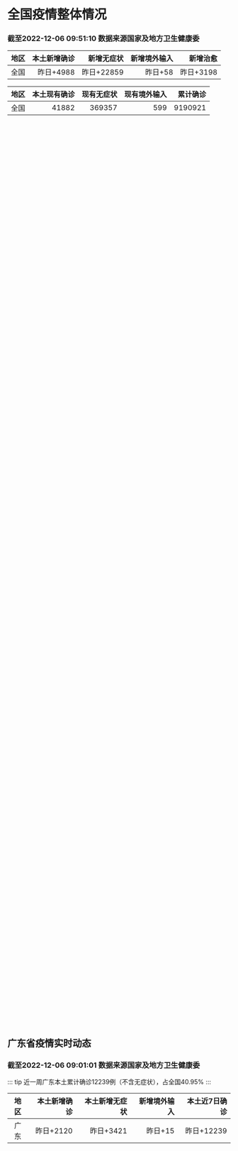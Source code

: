
# 全国疫情整体情况
### 截至2022-12-06 09:51:10 数据来源国家及地方卫生健康委

|地区|本土新增确诊|新增无症状|新增境外输入|新增治愈|
|:--:|---:|---:|---:|---:|
|全国|昨日+4988|昨日+22859|昨日+58|昨日+3198|

|地区|本土现有确诊|现有无症状|现有境外输入|累计确诊|
|:--:|---:|---:|---:|---:|
|全国|41882|369357|599|9190921|

<ChinaMap :dataList="dataList" :title="title"/>

<div id="chinaDayModify" style="width:100%;height:500px;margin-bottom:10px;"></div>
<div id="chinaAddHistoryData" style="width:100%;height:500px;margin-bottom:10px;"></div>
<div id="chinaNowHistoryData" style="width:100%;height:500px;margin-bottom:10px;"></div>
<div id="chinaTotalHistoryData" style="width:100%;height:500px;margin-bottom:10px;"></div>


## 广东省疫情实时动态
### 截至2022-12-06 09:01:01 数据来源国家及地方卫生健康委

::: tip 近一周广东本土累计确诊12239例（不含无症状），占全国40.95%
:::

|地区|本土新增确诊|本土新增无症状|新增境外输入|本土近7日确诊|
|:--:|---:|---:|---:|---:|
|广东|昨日+2120|昨日+3421|昨日+15|昨日+12239|

<div id="guangdongModify" style="width:100%;height:500px;margin-bottom:10px;"></div>
<div id="guangdongTotalHistory" style="width:100%;height:500px;margin-bottom:10px;"></div>
<div id="guangzhouModifyHistory" style="width:100%;height:500px;margin-bottom:10px;"></div>


<script>
import * as echarts from 'echarts'
export default {
  data(){
    return {
      title: '新增本土确诊',
      dataList: [{name: '台湾', value: 0, addList: []},{name: '香港', value: 0, addList: []},{name: '湖北', value: 23, addList: [{name: '武汉', num: 23},
]},{name: '上海', value: 41, addList: [{name: '浦东', num: 10},
{name: '松江', num: 6},
{name: '嘉定', num: 6},
{name: '普陀', num: 5},
{name: '宝山', num: 4},
]},{name: '广东', value: 2120, addList: [{name: '广州', num: 1505},
{name: '深圳', num: 131},
{name: '湛江', num: 93},
{name: '茂名', num: 83},
{name: '惠州', num: 42},
]},{name: '吉林', value: 7, addList: []},{name: '北京', value: 1163, addList: [{name: '朝阳', num: 243},
{name: '海淀', num: 156},
{name: '丰台', num: 116},
{name: '昌平', num: 101},
{name: '通州', num: 85},
]},{name: '四川', value: 259, addList: [{name: '成都', num: 210},
{name: '外省返川人员', num: 25},
{name: '泸州', num: 8},
{name: '眉山', num: 3},
{name: '乐山', num: 2},
]},{name: '海南', value: 70, addList: []},{name: '内蒙古', value: 43, addList: [{name: '呼和浩特', num: 37},
{name: '赤峰', num: 4},
{name: '鄂尔多斯', num: 2},
]},{name: '河南', value: 163, addList: [{name: '郑州', num: 163},
]},{name: '重庆', value: 460, addList: [{name: '渝北区', num: 255},
{name: '九龙坡区', num: 35},
{name: '巴南区', num: 24},
{name: '南岸区', num: 17},
{name: '武隆区', num: 17},
]},{name: '福建', value: 122, addList: [{name: '厦门', num: 33},
{name: '漳州', num: 33},
{name: '三明', num: 22},
{name: '福州', num: 13},
{name: '泉州', num: 11},
]},{name: '陕西', value: 44, addList: [{name: '汉中', num: 14},
{name: '渭南', num: 10},
{name: '西安', num: 9},
{name: '榆林', num: 7},
{name: '安康', num: 2},
]},{name: '黑龙江', value: 106, addList: []},{name: '浙江', value: 84, addList: [{name: '杭州', num: 26},
{name: '绍兴', num: 23},
{name: '宁波', num: 12},
{name: '衢州', num: 6},
{name: '温州', num: 5},
]},{name: '山西', value: 55, addList: [{name: '大同', num: 26},
{name: '吕梁', num: 15},
{name: '临汾', num: 6},
{name: '阳泉', num: 4},
{name: '朔州', num: 2},
]},{name: '云南', value: 53, addList: [{name: '昆明', num: 14},
{name: '迪庆州', num: 8},
{name: '未公布来源', num: 6},
{name: '红河', num: 6},
{name: '保山市', num: 6},
]},{name: '山东', value: 26, addList: [{name: '济南', num: 14},
{name: '青岛', num: 8},
{name: '日照', num: 2},
{name: '聊城', num: 1},
{name: '滨州', num: 1},
]},{name: '江苏', value: 27, addList: [{name: '苏州', num: 7},
{name: '南通', num: 5},
{name: '宿迁', num: 4},
{name: '连云港', num: 4},
{name: '南京', num: 3},
]},{name: '河北', value: 4, addList: [{name: '邢台', num: 4},
]},{name: '辽宁', value: 35, addList: [{name: '沈阳', num: 13},
{name: '盘锦', num: 13},
{name: '铁岭', num: 5},
{name: '大连', num: 2},
{name: '本溪', num: 2},
]},{name: '新疆', value: 7, addList: [{name: '和田', num: 4},
{name: '喀什', num: 3},
]},{name: '天津', value: 2, addList: [{name: '未公布来源', num: 2},
]},{name: '广西', value: 0, addList: []},{name: '湖南', value: 11, addList: []},{name: '安徽', value: 7, addList: [{name: '马鞍山', num: 3},
{name: '宣城', num: 2},
{name: '合肥', num: 1},
{name: '安庆', num: 1},
]},{name: '甘肃', value: 0, addList: []},{name: '江西', value: 3, addList: []},{name: '西藏', value: 0, addList: []},{name: '贵州', value: 30, addList: []},{name: '澳门', value: 0, addList: []},{name: '青海', value: 23, addList: []},{name: '宁夏', value: 0, addList: []},{name: '南海诸岛', value: 0, addList: []}]
    }
  },
  mounted () {
    const themeObj = {"color":["#2ec7c9","#b6a2de","#5ab1ef","#ffb980","#d87a80","#8d98b3","#e5cf0d","#97b552","#95706d","#dc69aa","#07a2a4","#9a7fd1","#588dd5","#f5994e","#c05050","#59678c","#c9ab00","#7eb00a","#6f5553","#c14089"],"backgroundColor":"rgba(0,0,0,0)","textStyle":{},"title":{"textStyle":{"color":"#008acd"},"subtextStyle":{"color":"#aaaaaa"}},"line":{"itemStyle":{"borderWidth":1},"lineStyle":{"width":2},"symbolSize":3,"symbol":"emptyCircle","smooth":true},"radar":{"itemStyle":{"borderWidth":1},"lineStyle":{"width":2},"symbolSize":3,"symbol":"emptyCircle","smooth":true},"bar":{"itemStyle":{"barBorderWidth":0,"barBorderColor":"#ccc"}},"pie":{"itemStyle":{"borderWidth":0,"borderColor":"#ccc"}},"scatter":{"itemStyle":{"borderWidth":0,"borderColor":"#ccc"}},"boxplot":{"itemStyle":{"borderWidth":0,"borderColor":"#ccc"}},"parallel":{"itemStyle":{"borderWidth":0,"borderColor":"#ccc"}},"sankey":{"itemStyle":{"borderWidth":0,"borderColor":"#ccc"}},"funnel":{"itemStyle":{"borderWidth":0,"borderColor":"#ccc"}},"gauge":{"itemStyle":{"borderWidth":0,"borderColor":"#ccc"}},"candlestick":{"itemStyle":{"color":"#d87a80","color0":"#2ec7c9","borderColor":"#d87a80","borderColor0":"#2ec7c9","borderWidth":1}},"graph":{"itemStyle":{"borderWidth":0,"borderColor":"#ccc"},"lineStyle":{"width":1,"color":"#aaaaaa"},"symbolSize":3,"symbol":"emptyCircle","smooth":true,"color":["#2ec7c9","#b6a2de","#5ab1ef","#ffb980","#d87a80","#8d98b3","#e5cf0d","#97b552","#95706d","#dc69aa","#07a2a4","#9a7fd1","#588dd5","#f5994e","#c05050","#59678c","#c9ab00","#7eb00a","#6f5553","#c14089"],"label":{"color":"#eeeeee"}},"map":{"itemStyle":{"areaColor":"#dddddd","borderColor":"#eeeeee","borderWidth":0.5},"label":{"color":"#d87a80"},"emphasis":{"itemStyle":{"areaColor":"rgba(254,153,78,1)","borderColor":"#444","borderWidth":1},"label":{"color":"rgb(100,0,0)"}}},"geo":{"itemStyle":{"areaColor":"#dddddd","borderColor":"#eeeeee","borderWidth":0.5},"label":{"color":"#d87a80"},"emphasis":{"itemStyle":{"areaColor":"rgba(254,153,78,1)","borderColor":"#444","borderWidth":1},"label":{"color":"rgb(100,0,0)"}}},"categoryAxis":{"axisLine":{"show":true,"lineStyle":{"color":"#008acd"}},"axisTick":{"show":true,"lineStyle":{"color":"#333"}},"axisLabel":{"show":true,"color":"#333"},"splitLine":{"show":false,"lineStyle":{"color":["#eee"]}},"splitArea":{"show":false,"areaStyle":{"color":["rgba(250,250,250,0.3)","rgba(200,200,200,0.3)"]}}},"valueAxis":{"axisLine":{"show":true,"lineStyle":{"color":"#008acd"}},"axisTick":{"show":true,"lineStyle":{"color":"#333"}},"axisLabel":{"show":true,"color":"#333"},"splitLine":{"show":true,"lineStyle":{"color":["#eee"]}},"splitArea":{"show":true,"areaStyle":{"color":["rgba(250,250,250,0.3)","rgba(200,200,200,0.3)"]}}},"logAxis":{"axisLine":{"show":true,"lineStyle":{"color":"#008acd"}},"axisTick":{"show":true,"lineStyle":{"color":"#333"}},"axisLabel":{"show":true,"color":"#333"},"splitLine":{"show":true,"lineStyle":{"color":["#eee"]}},"splitArea":{"show":true,"areaStyle":{"color":["rgba(250,250,250,0.3)","rgba(200,200,200,0.3)"]}}},"timeAxis":{"axisLine":{"show":true,"lineStyle":{"color":"#008acd"}},"axisTick":{"show":true,"lineStyle":{"color":"#333"}},"axisLabel":{"show":true,"color":"#333"},"splitLine":{"show":true,"lineStyle":{"color":["#eee"]}},"splitArea":{"show":false,"areaStyle":{"color":["rgba(250,250,250,0.3)","rgba(200,200,200,0.3)"]}}},"toolbox":{"iconStyle":{"borderColor":"#2ec7c9"},"emphasis":{"iconStyle":{"borderColor":"#18a4a6"}}},"legend":{"textStyle":{"color":"#333333"}},"tooltip":{"axisPointer":{"lineStyle":{"color":"#008acd","width":"1"},"crossStyle":{"color":"#008acd","width":"1"}}},"timeline":{"lineStyle":{"color":"#008acd","width":1},"itemStyle":{"color":"#008acd","borderWidth":1},"controlStyle":{"color":"#008acd","borderColor":"#008acd","borderWidth":0.5},"checkpointStyle":{"color":"#2ec7c9","borderColor":"#2ec7c9"},"label":{"color":"#008acd"},"emphasis":{"itemStyle":{"color":"#a9334c"},"controlStyle":{"color":"#008acd","borderColor":"#008acd","borderWidth":0.5},"label":{"color":"#008acd"}}},"visualMap":{"color":["#5ab1ef","#e0ffff"]},"dataZoom":{"backgroundColor":"rgba(47,69,84,0)","dataBackgroundColor":"#efefff","fillerColor":"rgba(182,162,222,0.2)","handleColor":"#008acd","handleSize":"100%","textStyle":{"color":"#333333"}},"markPoint":{"label":{"color":"#eeeeee"},"emphasis":{"label":{"color":"#eeeeee"}}}}

    echarts.registerTheme('dark', (themeObj))

    this.chartChDay = echarts.init(document.getElementById("chinaDayModify"), "dark")
,this.chartChAdd = echarts.init(document.getElementById("chinaAddHistoryData"), "dark")
,this.chartChNow = echarts.init(document.getElementById("chinaNowHistoryData"), "dark")
,this.chartChTotal = echarts.init(document.getElementById("chinaTotalHistoryData"), "dark")
,this.chartGdMod = echarts.init(document.getElementById("guangdongModify"), "dark")
,this.chartGdTotal = echarts.init(document.getElementById("guangdongTotalHistory"), "dark")
,this.chartGzMod = echarts.init(document.getElementById("guangzhouModifyHistory"), "dark")


    const option_gd_mod = {
      title: {
        text: '广东疫情新增趋势（人）'
      },
      tooltip: {
        trigger: 'axis',
        axisPointer: {
          type: 'cross',
          label: {
            backgroundColor: '#6a7985'
          }
        }
      },
      legend: {
        top: 20,
        data: [{name: '本土新增确诊',icon: 'rect'}, {name: '本土新增无症状',icon: 'rect'},{name: '新增境外输入',icon: 'rect'}]
      },
      grid: {
        left: '3%',
        right: '4%',
        bottom: '3%',
        containLabel: true
      },
      toolbox: {
        feature: {
          saveAsImage: {}
        }
      },
      xAxis: {
        type: 'category',
        boundaryGap: false,
        data: ["10.08","10.09","10.10","10.11","10.12","10.13","10.14","10.15","10.16","10.17","10.18","10.19","10.20","10.21","10.22","10.23","10.24","10.25","10.26","10.27","10.28","10.29","10.30","10.31","11.01","11.02","11.03","11.04","11.05","11.06","11.07","11.08","11.09","11.10","11.11","11.12","11.13","11.14","11.15","11.16","11.17","11.18","11.19","11.20","11.21","11.22","11.23","11.24","11.25","11.26","11.27","11.28","11.29","11.30","12.01","12.02","12.03","12.04","12.05",]
      },
      yAxis: {
        type: 'value'
      },
      series: [
        {
          name: '本土新增确诊',
          type: 'line',
          areaStyle: {},
          emphasis: {
            focus: 'series'
          },
          data: [34,31,38,43,36,53,60,35,23,36,50,26,27,19,32,23,33,45,15,27,63,83,291,242,125,103,195,219,252,224,319,592,500,546,760,727,707,586,564,1246,1338,1102,1157,984,781,860,1791,892,991,1386,1347,1168,1518,1599,1782,1666,1868,1686,2120,]
        },
        {
          name: '本土新增无症状',
          type: 'line',
          areaStyle: {},
          emphasis: {
            focus: 'series'
          },
          data: [21,24,25,11,17,21,29,29,38,61,48,58,62,74,59,70,62,67,84,88,136,195,468,458,298,356,470,669,1330,1882,2330,2611,2507,2461,2996,3541,3941,5047,6215,8576,9110,8535,8381,8101,8241,7951,7505,7584,7405,7705,7761,7725,7236,6315,6010,5053,4785,4816,3421,]
        },
        {
          name: '新增境外输入',
          type: 'line',
          areaStyle: {},
          emphasis: {
            focus: 'series'
          },
          data: [14,27,27,14,17,15,24,18,18,11,12,14,25,17,9,19,12,6,5,11,14,14,8,7,10,12,13,9,21,10,12,16,14,23,9,15,19,19,24,10,20,13,21,38,35,23,19,23,25,23,24,19,11,12,16,12,14,17,15,]
        }
      ]
    };

    const option_gd_total = {
      title: {
        text: '广东疫情概览（人）'
      },
      tooltip: {
        trigger: 'axis',
        axisPointer: {
          type: 'cross',
          label: {
            backgroundColor: '#6a7985'
          }
        }
      },
      legend: {
        top: 20,
        data: [{name: '累计确诊',icon: 'rect'},{name: '累计治愈',icon: 'rect'}]
      },
      grid: {
        left: '3%',
        right: '4%',
        bottom: '3%',
        containLabel: true
      },
      toolbox: {
        feature: {
          saveAsImage: {}
        }
      },
      xAxis: {
        type: 'category',
        boundaryGap: false,
        data: ["10.08","10.09","10.10","10.11","10.12","10.13","10.14","10.15","10.16","10.17","10.18","10.19","10.20","10.21","10.22","10.23","10.24","10.25","10.26","10.27","10.28","10.29","10.30","10.31","11.01","11.02","11.03","11.04","11.05","11.06","11.07","11.08","11.09","11.10","11.11","11.12","11.13","11.14","11.15","11.16","11.17","11.18","11.19","11.20","11.21","11.22","11.23","11.24","11.25","11.26","11.27","11.28","11.29","11.30","12.01","12.02","12.03","12.04","12.05",]
      },
      yAxis: {
        type: 'value'
      },
      series: [
        {
          name: '累计确诊',
          type: 'line',
          areaStyle: {},
          emphasis: {
            focus: 'series'
          },
          data: [10458,10516,10581,10638,10691,10759,10843,10896,10947,10994,11056,11106,11138,11174,11215,11257,11302,11353,11373,11411,11488,11585,11884,12133,12268,12383,12591,12819,13092,13336,13657,14264,14779,15348,16117,16859,17585,18190,18778,20034,21392,22507,23685,24707,25523,26406,28216,29131,30147,31556,32927,34114,35643,37254,38666,40344,42226,43929,46450,]
        },
        {
          name: '累计治愈',
          type: 'line',
          areaStyle: {},
          emphasis: {
            focus: 'series'
          },
          data: [9877,9972,10007,10048,10091,10127,10127,10127,10178,10239,10298,10298,10298,10298,10298,10298,10298,10298,10298,10298,10298,10298,10298,10298,10298,10298,10298,10298,10298,10298,10298,11470,11470,11470,11470,11470,11470,11470,11470,11470,11470,11470,11470,11470,11470,11470,11470,11470,11470,11470,11470,11470,22472,22472,24794,24794,24794,24794,24794,]
        }
      ]
    };

    const option_gz_mod = {
      title: {
        text: '广州疫情新增趋势（人）'
      },
      tooltip: {
        trigger: 'axis',
        axisPointer: {
          type: 'cross',
          label: {
            backgroundColor: '#6a7985'
          }
        }
      },
      legend: {
        top: 20,
        data: [{name: '本土新增确诊',icon: 'rect'},{name: '本土新增无症状',icon: 'rect'}]
      },
      grid: {
        left: '3%',
        right: '4%',
        bottom: '3%',
        containLabel: true
      },
      toolbox: {
        feature: {
          saveAsImage: {}
        }
      },
      xAxis: {
        type: 'category',
        boundaryGap: false,
        data: ["1008","1009","1010","1011","1012","1013","1014","1015","1016","1017","1018","1019","1020","1021","1022","1023","1024","1025","1026","1027","1028","1029","1030","1031","1101","1102","1103","1104","1105","1106","1107","1108","1109","1110","1111","1112","1113","1114","1115","1116","1117","1118","1119","1120","1121","1122","1123","1124","1125","1126","1127","1128","1129","1130","1201","1202","1203","1204","1205",]
      },
      yAxis: {
        type: 'value'
      },
      series: [
        {
          name: '本土新增确诊',
          type: 'line',
          areaStyle: {},
          emphasis: {
            focus: 'series'
          },
          data: [18,5,13,6,10,25,23,20,3,16,22,6,10,12,18,16,22,27,11,19,54,66,232,190,85,83,149,168,183,158,232,478,423,466,694,662,656,552,509,1189,1241,983,1050,882,681,722,1645,734,824,1177,1129,959,1236,1313,1468,1201,1197,1044,1505,]
        },
        {
          name: '本土新增无症状',
          type: 'line',
          areaStyle: {},
          emphasis: {
            focus: 'series'
          },
          data: [9,15,1,2,7,3,8,16,27,43,31,44,46,46,39,53,43,46,39,46,85,125,295,289,253,323,430,635,1259,1813,2263,2546,2430,2358,2921,3464,3876,4977,6138,8486,8989,8444,8234,7885,7957,7735,7192,7267,7058,7266,7166,6993,6454,5629,5185,4096,3771,3663,2262,]
        }
      ]
    };

    const option_ch_day  = {
      series: [
        {
          type: 'treemap',
          data: [
            {
              name: '本土新增确诊昨日+4988',
              value: 4988,
            },
            {
              name: '新增无症状昨日+22859',
              value: 22859,
            },
            {
              name: '新增境外输入昨日+58',
              value: 58,
            },
            {
              name: '新增治愈昨日+3198',
              value: 3198,
            },
          ]
        }
      ]
    };

    const option_ch_add = {
      title: {
        text: '新增疫情整体走势'
      },
      tooltip: {
        trigger: 'axis',
        axisPointer: {
          type: 'cross',
          label: {
            backgroundColor: '#6a7985'
          }
        }
      },
      legend: {
        top: 20,
        data: [{name: '本土确诊',icon: 'rect'}, {name: '无症状感染',icon: 'rect'},{name: '新增境外输入',icon: 'rect'}]
      },
      grid: {
        left: '3%',
        right: '4%',
        bottom: '3%',
        containLabel: true
      },
      toolbox: {
        feature: {
          saveAsImage: {}
        }
      },
      xAxis: {
        type: 'category',
        boundaryGap: false,
        data: ["10.06","10.07","10.08","10.09","10.10","10.11","10.12","10.13","10.14","10.15","10.16","10.17","10.18","10.19","10.20","10.21","10.22","10.23","10.24","10.25","10.26","10.27","10.28","10.29","10.30","10.31","11.01","11.02","11.03","11.04","11.05","11.06","11.07","11.08","11.09","11.10","11.11","11.12","11.13","11.14","11.15","11.16","11.17","11.18","11.19","11.20","11.21","11.22","11.23","11.24","11.25","11.26","11.27","11.28","11.29","11.30","12.01","12.02","12.03","12.04","12.05",]
      },
      yAxis: {
        type: 'value'
      },
      series: [
        {
          name: '本土确诊',
          type: 'line',
          areaStyle: {},
          emphasis: {
            focus: 'series'
          },
          data: [216,447,441,373,427,374,322,249,291,174,182,208,204,164,158,159,155,173,205,297,193,214,324,353,479,498,409,531,704,596,526,535,843,1294,1133,1150,1452,1675,1747,1621,1568,2328,2276,2055,2204,2277,2145,2641,3927,3041,3405,3648,3748,3561,4236,4080,4233,3933,4168,4247,4988,]
        },
        {
          name: '无症状感染',
          type: 'line',
          areaStyle: {},
          emphasis: {
            focus: 'series'
          },
          data: [1267,1301,1307,1566,1662,1386,1154,1010,900,668,534,587,630,643,638,658,683,751,875,944,924,1123,1153,1566,2220,2221,2346,2669,3167,3063,3894,4961,6632,6882,7691,9385,10351,13086,14325,16151,18491,20804,22853,22208,22011,24547,25754,26242,27517,29654,31504,35858,36304,34860,33376,31720,30539,28894,27433,25477,22859,]
        },
        {
          name: '新增境外输入',
          type: 'line',
          areaStyle: {},
          emphasis: {
            focus: 'series'
          },
          data: [72,54,62,61,64,43,50,64,70,70,63,42,43,47,56,56,52,48,41,41,38,48,53,48,42,49,56,50,53,61,62,34,47,52,52,59,52,36,47,40,55,60,86,82,63,88,80,78,83,62,69,61,74,63,52,70,45,55,45,71,58,]
        }
      ]
    };

    const option_ch_now = {
      title: {
        text: '现有疫情整体走势'
      },
      tooltip: {
        trigger: 'axis',
        axisPointer: {
          type: 'cross',
          label: {
            backgroundColor: '#6a7985'
          }
        }
      },
      legend: {
        top: 20,
        data: [{name: '本土确诊',icon: 'rect'}, {name: '无症状感染',icon: 'rect'},{name: '新增境外输入',icon: 'rect'}]
      },
      grid: {
        left: '3%',
        right: '4%',
        bottom: '3%',
        containLabel: true
      },
      toolbox: {
        feature: {
          saveAsImage: {}
        }
      },
      xAxis: {
        type: 'category',
        boundaryGap: false,
        data: ["10.06","10.07","10.08","10.09","10.10","10.11","10.12","10.13","10.14","10.15","10.16","10.17","10.18","10.19","10.20","10.21","10.22","10.23","10.24","10.25","10.26","10.27","10.28","10.29","10.30","10.31","11.01","11.02","11.03","11.04","11.05","11.06","11.07","11.08","11.09","11.10","11.11","11.12","11.13","11.14","11.15","11.16","11.17","11.18","11.19","11.20","11.21","11.22","11.23","11.24","11.25","11.26","11.27","11.28","11.29","11.30","12.01","12.02","12.03","12.04","12.05",]
      },
      yAxis: {
        type: 'value'
      },
      series: [
        {
          name: '本土确诊',
          type: 'line',
          areaStyle: {},
          emphasis: {
            focus: 'series'
          },
          data: [2329,2666,2977,3240,3460,3637,3779,3824,3906,3854,3808,3777,3677,3595,3529,3362,3245,3179,3062,3127,3104,3107,3252,3440,3751,4101,4324,4641,5070,5473,5792,6113,6742,7801,8635,9385,10387,11647,12855,13935,14820,16631,17901,19102,20202,21550,22606,23923,26090,27429,28985,30646,32348,33190,34851,36571,38012,38648,39571,40008,41882,]
        },
        {
          name: '无症状感染',
          type: 'line',
          areaStyle: {},
          emphasis: {
            focus: 'series'
          },
          data: [628,633,641,646,644,623,618,632,657,650,655,636,635,623,624,624,629,605,592,578,562,551,549,547,527,537,530,523,527,530,532,504,502,512,520,530,532,528,534,538,525,541,576,607,627,660,690,707,723,735,760,764,781,777,765,776,736,710,657,625,599,]
        },
        {
          name: '新增境外输入',
          type: 'line',
          areaStyle: {},
          emphasis: {
            focus: 'series'
          },
          data: [8744,9419,10193,11206,11944,12805,13455,13998,14442,14606,14679,14750,14715,14774,14658,14360,14193,14094,14026,14399,14475,14817,15140,15931,17538,19036,20631,22423,24734,26924,30018,34158,39861,45493,51292,59141,67715,79170,91603,105362,120524,136643,154412,172048,188616,207376,226934,245895,264312,281195,299495,318626,340796,360424,375154,386771,394333,394150,389264,382512,369357,]
        }
      ]
    };

    const option_ch_total = {
      title: {
        text: '累计疫情整体走势'
      },
      tooltip: {
        trigger: 'axis',
        axisPointer: {
          type: 'cross',
          label: {
            backgroundColor: '#6a7985'
          }
        }
      },
      legend: {
        top: 20,
        data: [{name: '确诊(含港澳台)', con: 'rect'}, {name: '死亡(含港澳台)',icon: 'rect'}]
      },
      grid: {
        left: '3%',
        right: '4%',
        bottom: '3%',
        containLabel: true
      },
      toolbox: {
        feature: {
          saveAsImage: {}
        }
      },
      xAxis: {
        type: 'category',
        boundaryGap: false,
        data: ["10.06","10.07","10.08","10.09","10.10","10.11","10.12","10.13","10.14","10.15","10.16","10.17","10.18","10.19","10.20","10.21","10.22","10.23","10.24","10.25","10.26","10.27","10.28","10.29","10.30","10.31","11.01","11.02","11.03","11.04","11.05","11.06","11.07","11.08","11.09","11.10","11.11","11.12","11.13","11.14","11.15","11.16","11.17","11.18","11.19","11.20","11.21","11.22","11.23","11.24","11.25","11.26","11.27","11.28","11.29","11.30","12.01","12.02","12.03","12.04","12.05",]
      },
      yAxis: {
        type: 'value'
      },
      series: [
        {
          name: '确诊(含港澳台)',
          type: 'line',
          areaStyle: {},
          emphasis: {
            focus: 'series'
          },
          data: [7402656,7454504,7499946,7499946,7578751,7621171,7621171,7621171,7778306,7822739,7865269,7895059,7895059,7895059,8026778,8064765,8101522,8137786,8137786,8137786,8246496,8283181,8318921,8352484,8385213,8409023,8444367,8478830,8510115,8538758,8565587,8591083,8609153,8635852,8662662,8686925,8709454,8731122,8752310,8771347,8792321,8818365,8841863,8862956,8882454,8901981,8917011,8938818,8961750,8981987,9000592,9018455,9036539,9051741,9074256,9074256,9074256,9074256,9074256,9074256,9190921,]
        },
        {
          name: '死亡(含港澳台)',
          type: 'line',
          areaStyle: {},
          emphasis: {
            focus: 'series'
          },
          data: [26769,26823,26823,26823,26823,26823,26823,26823,26823,26823,26823,26823,26823,26823,26823,26823,26823,26823,26823,26823,26823,26823,26823,26823,26823,26823,26823,26823,26823,26823,26823,26823,28900,28939,28939,28939,28939,28939,28939,28939,28939,28939,28939,28939,28939,28939,28939,28939,28939,28939,28939,28939,28939,28939,28939,28939,28939,28939,28939,28939,28939,]
        }
      ]
    };

    this.chartGdMod.setOption(option_gd_mod);
    this.chartGdTotal.setOption(option_gd_total);
    this.chartGzMod.setOption(option_gz_mod);
    this.chartChDay.setOption(option_ch_day);
    this.chartChAdd.setOption(option_ch_add);
    this.chartChNow.setOption(option_ch_now);
    this.chartChTotal.setOption(option_ch_total);

    window.onresize = () => {
      this.chartGdMod.resize()
      this.chartGdTotal.resize()
      this.chartGzMod.resize()
      this.chartChDay.resize()
      this.chartChAdd.resize()
      this.chartChNow.resize()
      this.chartChTotal.resize()
    }
  }
}
</script>

## 广东省各地区疫情情况

::: danger 5191个中高风险地区
:::

|地区|本土新增确诊|本土新增无症状|本土近7日确诊|中高风险地区|
|:--:|---:|---:|---:|---:|
|广州|+1505|+2262|+8964|+4423|
|深圳|+131|+92|+754|+252|
|湛江|+93|+54|+415|+53|
|茂名|+83|+15|+275|+55|
|惠州|+42|+70|+161|+81|
|江门|+36|+34|+97|+6|
|汕头|+34|+59|+205|+14|
|韶关|+34|+33|+144|+18|
|潮州|+34|+11|+63|+1|
|阳江|+26|+13|+89|0|
|肇庆|+25|+39|+182|+31|
|清远|+21|+69|+88|+13|
|佛山|+18|+165|+357|+4|
|珠海|+18|+25|+45|+3|
|河源|+9|+39|+65|+6|
|云浮|+6|+27|+34|0|
|中山|+4|+123|+196|+62|
|揭阳|+1|+112|+6|+52|
|东莞|0|+90|+97|+117|
|梅州|0|+46|+1|0|
|汕尾|0|+43|+1|0|


## 广东疫情热点动态

  
### 12-06 00:15
::: tip （新华全媒+）奥密克戎毒力明显减弱——专家解读广州疫情患者救治特点
新华社广州12月5日电（记者马晓澄、徐弘毅）本轮新冠疫情广州累计报告本土感染者超17万例，无症状感染者约占九成，无死亡病例。12月5日，国务院联防联控机制邀请多名一线医疗专家解读本轮疫情患者救治特点。...

信息来源：新华社新闻

[阅读全文](https://h5.baike.qq.com/mobile/landing.html?docid=20221206A004TS00&isNews=1&adtag=wxjk.yqssc.yqdt)
:::

### 12-06 08:40
::: tip 2022年12月6日广东省新冠肺炎疫情情况
                                                        　　12月5日0-24时，全省新增本土确诊病例1689例（广州1109例，深圳131例，...

信息来源：广东省卫生健康委员会

[阅读全文](https://h5.baike.qq.com/mobile/landing.html?docid=WJW20221206DTNU7SI6&isNews=1&adtag=wxjk.yqssc.yqdt)
:::

### 12-05 23:05
::: tip 荔湾区公布12月6日核酸检测地点
为满足市民核酸检测的需求，荔湾区在辖内设置便民免费黄码、绿码核酸检测采样点，12月6日具体安排如下（如遇天气变化等原因可能会临时取消或调整）：▲点击可查看大图。【来源 荔湾区卫生健康局】【编辑 邓菲菲...

信息来源：广州荔湾发布

[阅读全文](https://h5.baike.qq.com/mobile/landing.html?docid=20221205A09LFC00&isNews=1&adtag=wxjk.yqssc.yqdt)
:::

### 12-05 23:04
::: tip 广东东莞：除密闭公共场所外，其他各类场所不再查验核酸
东莞市新型冠状病毒肺炎疫情防控指挥部办公室通告（第72号）为全面贯彻落实国务院联防联控机制综合组《新型冠状病毒肺炎防控方案（第九版）》和《关于进一步优化新冠肺炎疫情防控措施 科学精准做好防控工作的通知...

信息来源：正观新闻

[阅读全文](https://h5.baike.qq.com/mobile/landing.html?docid=20221205A09KO400&isNews=1&adtag=wxjk.yqssc.yqdt)
:::

### 12-05 21:02
::: tip 珠海：疫情防控如何准备家庭用药？权威回应来了
  近日，全国多地密集优化调整新冠肺炎疫情防控措施和核酸检测措施。面对新的疫情防控形势，如何当好自己健康的第一责任人？如果出现新冠肺炎疑似症状应该如何处理？日常家庭需要囤哪些药？日前，南方+记者采访省...

信息来源：南方PLUS

[阅读全文](https://h5.baike.qq.com/mobile/landing.html?docid=20221205A08LK800&isNews=1&adtag=wxjk.yqssc.yqdt)
:::

### 12-05 18:39
::: tip 深圳市首批吸入式新冠疫苗开打
今天（12月5日）下午，深圳市举行疫情防控新闻发布会，介绍了最新情况。12月5日0—12时，深圳新增57例新冠肺炎确诊病例和34例新冠病毒无症状感染者。上述新增病例均已转送至医疗机构隔离治疗，情况稳定...

信息来源：正观新闻

[阅读全文](https://h5.baike.qq.com/mobile/landing.html?docid=20221205A0718000&isNews=1&adtag=wxjk.yqssc.yqdt)
:::

### 12-05 18:25
::: tip 共青团广州市委员会：本轮疫情共有28.7万人次志愿者参加服务
文/羊城晚报全媒体记者 柳卓楠、张华、鄢敏图/羊城晚报全媒体记者 曾育文12月5日，广州市人民政府新闻办公室召开疫情防控新闻发布会（2022年总第144场）。在现场，广州市卫生健康委、团市委、黄埔区的...

信息来源：羊城派

[阅读全文](https://h5.baike.qq.com/mobile/landing.html?docid=20221205A06UV300&isNews=1&adtag=wxjk.yqssc.yqdt)
:::

### 12-05 17:05
::: tip 江门台山发现3例外市输入新冠病毒核酸检测阳性个案
文/羊城晚报全媒体记者 陈卓栋记者5日从江门台山市新冠肺炎疫情防控指挥部获悉，12月4日，台山市发现3例外市输入新冠病毒核酸检测阳性个案。台山市新冠肺炎疫情防控指挥部立即启动应急处置机制，迅速开展流行...

信息来源：羊城派

[阅读全文](https://h5.baike.qq.com/mobile/landing.html?docid=20221205A05KOX00&isNews=1&adtag=wxjk.yqssc.yqdt)
:::

### 12-05 15:14
::: tip 12月4日，珠海新增本土确诊病例6例、本土无症状感染者32例
文/羊城晚报全媒体记者 郑达据珠海市卫生健康局通报，12月4日0时-24时，珠海新增本土新冠肺炎确诊病例6例，新增本土新冠病毒无症状感染者32例，另有1例已通报本土无症状感染者转确诊病例。新增本土病例...

信息来源：羊城派

[阅读全文](https://h5.baike.qq.com/mobile/landing.html?docid=20221205A04AVX00&isNews=1&adtag=wxjk.yqssc.yqdt)
:::

### 12-05 14:12
::: tip 即日起，调整防控措施！刚刚，深圳发布重磅通告
为全面、准确、完整贯彻落实国务院联防联控机制综合组《新型冠状病毒肺炎疫情防控方案（第九版）》和《关于进一步优化新冠肺炎疫情防控措施 科学精准做好防控工作的通知》有关要求，方便市民群众生产生活，即日起调...

深圳大件事

[阅读全文](https://mp.weixin.qq.com/s?__biz=MzA4NTczOTMzMQ%3D%3D&mid=2651404237&idx=1&sn=0e18a9bc5c2a12c35cbbb982cc68c40f&chksm=842ec5e1b3594cf7461440f964515b15cdee17c57ae61078fa06f39dacd7f63a013816bd2e17&mpshare=1&scene=1&srcid=1205iOpJdmQev81uhATGSHiZ&sharer_sharetime=1670220840795&sharer_shareid=d35647f873619e01ec6c2f6ddaa3a96d&version=4.0.20.6009&platform=win#rd)
:::


## 广州疫情热点动态

  
### 12-06 00:15
::: tip （新华全媒+）奥密克戎毒力明显减弱——专家解读广州疫情患者救治特点
新华社广州12月5日电（记者马晓澄、徐弘毅）本轮新冠疫情广州累计报告本土感染者超17万例，无症状感染者约占九成，无死亡病例。12月5日，国务院联防联控机制邀请多名一线医疗专家解读本轮疫情患者救治特点。...

信息来源：新华社新闻

[阅读全文](https://h5.baike.qq.com/mobile/landing.html?docid=20221206A004TS00&isNews=1&adtag=wxjk.yqssc.yqdt)
:::

### 12-06 08:40
::: tip 2022年12月6日广东省新冠肺炎疫情情况
                                                        　　12月5日0-24时，全省新增本土确诊病例1689例（广州1109例，深圳131例，...

信息来源：广东省卫生健康委员会

[阅读全文](https://h5.baike.qq.com/mobile/landing.html?docid=WJW20221206DTNU7SI6&isNews=1&adtag=wxjk.yqssc.yqdt)
:::

### 12-05 23:05
::: tip 荔湾区公布12月6日核酸检测地点
为满足市民核酸检测的需求，荔湾区在辖内设置便民免费黄码、绿码核酸检测采样点，12月6日具体安排如下（如遇天气变化等原因可能会临时取消或调整）：▲点击可查看大图。【来源 荔湾区卫生健康局】【编辑 邓菲菲...

信息来源：广州荔湾发布

[阅读全文](https://h5.baike.qq.com/mobile/landing.html?docid=20221205A09LFC00&isNews=1&adtag=wxjk.yqssc.yqdt)
:::

### 12-05 23:04
::: tip 广东东莞：除密闭公共场所外，其他各类场所不再查验核酸
东莞市新型冠状病毒肺炎疫情防控指挥部办公室通告（第72号）为全面贯彻落实国务院联防联控机制综合组《新型冠状病毒肺炎防控方案（第九版）》和《关于进一步优化新冠肺炎疫情防控措施 科学精准做好防控工作的通知...

信息来源：正观新闻

[阅读全文](https://h5.baike.qq.com/mobile/landing.html?docid=20221205A09KO400&isNews=1&adtag=wxjk.yqssc.yqdt)
:::

### 12-05 21:02
::: tip 珠海：疫情防控如何准备家庭用药？权威回应来了
  近日，全国多地密集优化调整新冠肺炎疫情防控措施和核酸检测措施。面对新的疫情防控形势，如何当好自己健康的第一责任人？如果出现新冠肺炎疑似症状应该如何处理？日常家庭需要囤哪些药？日前，南方+记者采访省...

信息来源：南方PLUS

[阅读全文](https://h5.baike.qq.com/mobile/landing.html?docid=20221205A08LK800&isNews=1&adtag=wxjk.yqssc.yqdt)
:::

### 12-05 18:39
::: tip 深圳市首批吸入式新冠疫苗开打
今天（12月5日）下午，深圳市举行疫情防控新闻发布会，介绍了最新情况。12月5日0—12时，深圳新增57例新冠肺炎确诊病例和34例新冠病毒无症状感染者。上述新增病例均已转送至医疗机构隔离治疗，情况稳定...

信息来源：正观新闻

[阅读全文](https://h5.baike.qq.com/mobile/landing.html?docid=20221205A0718000&isNews=1&adtag=wxjk.yqssc.yqdt)
:::

### 12-05 18:25
::: tip 共青团广州市委员会：本轮疫情共有28.7万人次志愿者参加服务
文/羊城晚报全媒体记者 柳卓楠、张华、鄢敏图/羊城晚报全媒体记者 曾育文12月5日，广州市人民政府新闻办公室召开疫情防控新闻发布会（2022年总第144场）。在现场，广州市卫生健康委、团市委、黄埔区的...

信息来源：羊城派

[阅读全文](https://h5.baike.qq.com/mobile/landing.html?docid=20221205A06UV300&isNews=1&adtag=wxjk.yqssc.yqdt)
:::

### 12-05 17:05
::: tip 江门台山发现3例外市输入新冠病毒核酸检测阳性个案
文/羊城晚报全媒体记者 陈卓栋记者5日从江门台山市新冠肺炎疫情防控指挥部获悉，12月4日，台山市发现3例外市输入新冠病毒核酸检测阳性个案。台山市新冠肺炎疫情防控指挥部立即启动应急处置机制，迅速开展流行...

信息来源：羊城派

[阅读全文](https://h5.baike.qq.com/mobile/landing.html?docid=20221205A05KOX00&isNews=1&adtag=wxjk.yqssc.yqdt)
:::

### 12-05 15:14
::: tip 12月4日，珠海新增本土确诊病例6例、本土无症状感染者32例
文/羊城晚报全媒体记者 郑达据珠海市卫生健康局通报，12月4日0时-24时，珠海新增本土新冠肺炎确诊病例6例，新增本土新冠病毒无症状感染者32例，另有1例已通报本土无症状感染者转确诊病例。新增本土病例...

信息来源：羊城派

[阅读全文](https://h5.baike.qq.com/mobile/landing.html?docid=20221205A04AVX00&isNews=1&adtag=wxjk.yqssc.yqdt)
:::

### 12-05 14:12
::: tip 即日起，调整防控措施！刚刚，深圳发布重磅通告
为全面、准确、完整贯彻落实国务院联防联控机制综合组《新型冠状病毒肺炎疫情防控方案（第九版）》和《关于进一步优化新冠肺炎疫情防控措施 科学精准做好防控工作的通知》有关要求，方便市民群众生产生活，即日起调...

深圳大件事

[阅读全文](https://mp.weixin.qq.com/s?__biz=MzA4NTczOTMzMQ%3D%3D&mid=2651404237&idx=1&sn=0e18a9bc5c2a12c35cbbb982cc68c40f&chksm=842ec5e1b3594cf7461440f964515b15cdee17c57ae61078fa06f39dacd7f63a013816bd2e17&mpshare=1&scene=1&srcid=1205iOpJdmQev81uhATGSHiZ&sharer_sharetime=1670220840795&sharer_shareid=d35647f873619e01ec6c2f6ddaa3a96d&version=4.0.20.6009&platform=win#rd)
:::

